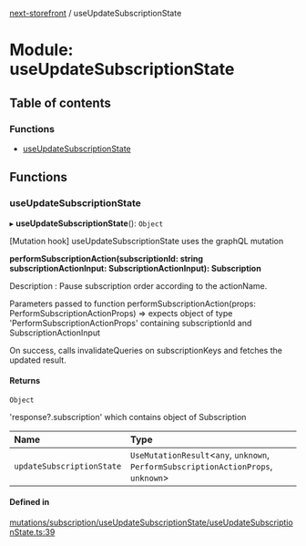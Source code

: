 [next-storefront](../README.md) / useUpdateSubscriptionState

# Module: useUpdateSubscriptionState

## Table of contents

### Functions

- [useUpdateSubscriptionState](useUpdateSubscriptionState.md#useupdatesubscriptionstate)

## Functions

### useUpdateSubscriptionState

▸ **useUpdateSubscriptionState**(): `Object`

[Mutation hook] useUpdateSubscriptionState uses the graphQL mutation

<b>performSubscriptionAction(subscriptionId: string subscriptionActionInput: SubscriptionActionInput): Subscription</b>

Description : Pause subscription order according to the actionName.

Parameters passed to function performSubscriptionAction(props: PerformSubscriptionActionProps) => expects object of type 'PerformSubscriptionActionProps' containing subscriptionId and SubscriptionActionInput

On success, calls invalidateQueries on subscriptionKeys and fetches the updated result.

#### Returns

`Object`

'response?.subscription' which contains object of Subscription

| Name                      | Type                                                                                |
| :------------------------ | :---------------------------------------------------------------------------------- |
| `updateSubscriptionState` | `UseMutationResult`<`any`, `unknown`, `PerformSubscriptionActionProps`, `unknown`\> |

#### Defined in

[mutations/subscription/useUpdateSubscriptionState/useUpdateSubscriptionState.ts:39](https://github.com/KiboSoftware/nextjs-storefront/blob/474c22ea/hooks/mutations/subscription/useUpdateSubscriptionState/useUpdateSubscriptionState.ts#L39)
